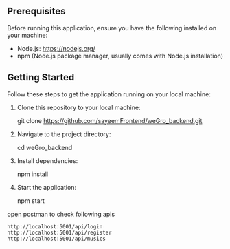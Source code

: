 
## Prerequisites

Before running this application, ensure you have the following installed on your machine:

- Node.js: https://nodejs.org/
- npm (Node.js package manager, usually comes with Node.js installation)

## Getting Started

Follow these steps to get the application running on your local machine:

1. Clone this repository to your local machine:

    git clone https://github.com/sayeemFrontend/weGro_backend.git

2. Navigate to the project directory:

    cd weGro_backend

3. Install dependencies:
    
    npm install

4. Start the application:
    
    npm start


open postman to check following apis

    http://localhost:5001/api/login
    http://localhost:5001/api/register
    http://localhost:5001/api/musics

